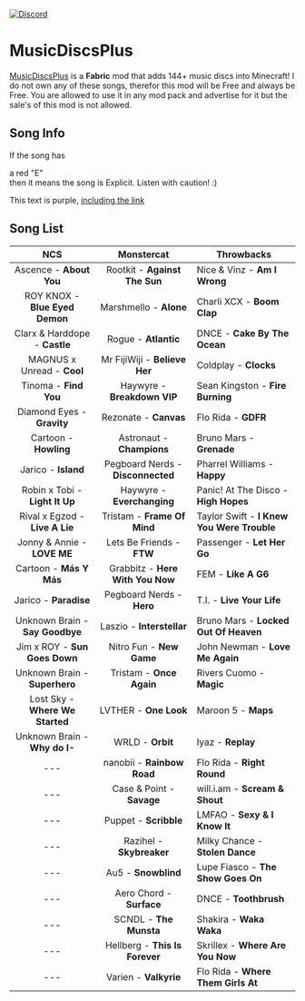 [![Discord](https://img.shields.io/discord/733950434892447797.svg?label=&logo=discord&logoColor=ffffff&color=7389D8&labelColor=6A7EC2)](https://discord.gg/Fe4NGNQ)

# MusicDiscsPlus

 [MusicDiscsPlus](https://minecraft.curseforge.com/projects/MusicDiscsPlus) is a **Fabric** mod that adds 144+ music discs into Minecraft!
 I do not own any of these songs, therefor this mod will be Free and always be Free. You are allowed to use it in any mod pack and advertise for it but the sale's of this mod is not allowed.
 
## Song Info
If the song has <div class="text-red mb-2">a red "E"</div> then it means the song is Explicit. Listen with caution! :)

<div class="text-purple">
  This text is purple, <a href="#" class="text-inherit">including the link</a>
</div>

## Song List

|               NCS               |             Monstercat            | Throwbacks                                 |
|:-------------------------------:|:---------------------------------:|--------------------------------------------|
| Ascence - **About You**         |   Rootkit - **Against The Sun**   | Nice & Vinz - **Am I Wrong**               |
| ROY KNOX - **Blue Eyed Demon**  |       Marshmello - **Alone**      | Charli XCX - **Boom Clap**                 |
| Clarx & Harddope - **Castle**   |        Rogue - **Atlantic**       | DNCE - **Cake By The Ocean**               |
| MAGNUS x Unread - **Cool**      | Mr FijiWiji - **Believe Her**     | Coldplay - **Clocks**                      |
| Tinoma - **Find You**           | Haywyre - **Breakdown VIP**       | Sean Kingston - **Fire Burning**           |
| Diamond Eyes - **Gravity**      | Rezonate - **Canvas**             | Flo Rida - **GDFR**                        |
| Cartoon - **Howling**           | Astronaut - **Champions**         | Bruno Mars - **Grenade**                   |
| Jarico - **Island**             | Pegboard Nerds - **Disconnected** | Pharrel Williams - **Happy**               |
| Robin x Tobi - **Light It Up**  | Haywyre - **Everchanging**        | Panic! At The Disco - **High Hopes**       |
| Rival x Egzod - **Live A Lie**  | Tristam - **Frame Of Mind**       | Taylor Swift - **I Knew You Were Trouble** |
| Jonny & Annie - **LOVE ME**     | Lets Be Friends - **FTW**         | Passenger - **Let Her Go**                 |
| Cartoon - **Más Y Más**         | Grabbitz - **Here With You Now**  | FEM - **Like A G6**                        |
| Jarico - **Paradise**           | Pegboard Nerds - **Hero**         | T.I. - **Live Your Life**                  |
| Unknown Brain - **Say Goodbye** | Laszio - **Interstellar**         | Bruno Mars - **Locked Out Of Heaven**      |
| Jim x ROY - **Sun Goes Down**   | Nitro Fun - **New Game**          | John Newman - **Love Me Again**            |
| Unknown Brain - **Superhero**   | Tristam - **Once Again**          | Rivers Cuomo - **Magic**                   |
| Lost Sky - **Where We Started** | LVTHER - **One Look**             | Maroon 5 - **Maps**                        |
| Unknown Brain - **Why do I-**   | WRLD - **Orbit**                  | Iyaz - **Replay**                          |
| ---                             | nanobii - **Rainbow Road**        | Flo Rida - **Right Round**                 |
| ---                             | Case & Point - **Savage**         | will.i.am - **Scream & Shout**             |
| ---                             | Puppet - **Scribble**             | LMFAO - **Sexy & I Know It**               |
| ---                             | Razihel - **Skybreaker**          | Milky Chance - **Stolen Dance**            |
| ---                             | Au5 - **Snowblind**               | Lupe Fiasco - **The Show Goes On**         |
| ---                             | Aero Chord - **Surface**          | DNCE - **Toothbrush**                      |
| ---                             | SCNDL - **The Munsta**            | Shakira - **Waka Waka**                    |
| ---                             | Hellberg - **This Is Forever**    | Skrillex - **Where Are You Now**           |
| ---                             | Varien - **Valkyrie**             | Flo Rida - **Where Them Girls At**         |
